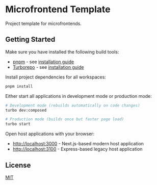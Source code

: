 # Microfrontend Template

Project template for microfrontends.

## Getting Started

Make sure you have installed the following build tools:

- [pnpm](https://pnpm.io/) - see [installation guide](https://pnpm.io/installation)
- [Turborepo](https://turbo.build/repo) - see [installation guide](https://turbo.build/repo/docs/installing)

Install project dependencies for all workspaces:

```bash
pnpm install
```

Either start all applications in development mode or production mode:

```bash
# Development mode (rebuilds automatically on code changes)
turbo dev:composed

# Production mode (builds once but faster page load)
turbo start
```

Open host applications with your browser:

- <http://localhost:3000> - Next.js-based modern host application
- <http://localhost:3100> - Express-based legacy host application

## License

[MIT](https://opensource.org/license/mit/)
